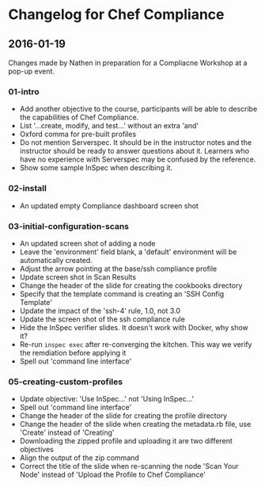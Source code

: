 # Changelog for Chef Compliance

## 2016-01-19

Changes made by Nathen in preparation for a Compliacne Workshop at a pop-up event.

### 01-intro

* Add another objective to the course, participants will be able to describe the capabilities of Chef Compliance.
* List '...create, modify, and test...' without an extra 'and'
* Oxford comma for pre-built profiles
* Do not mention Serverspec.  It should be in the instructor notes and the instructor should be ready to answer questions about it.  Learners who have no experience with Serverspec may be confused by the reference.
* Show some sample InSpec when describing it.

### 02-install

* An updated empty Compliance dashboard screen shot

### 03-initial-configuration-scans

* An updated screen shot of adding a node
* Leave the 'environment' field blank, a 'default' environment will be automatically created.
* Adjust the arrow pointing at the base/ssh compliance profile
* Update screen shot in Scan Results
* Change the header of the slide for creating the cookbooks directory
* Specify that the template command is creating an 'SSH Config Template'
* Update the impact of the 'ssh-4' rule, 1.0, not 3.0
* Update the screen shot of the ssh compliance rule
* Hide the InSpec verifier slides.  It doesn't work with Docker, why show it?
* Re-run `inspec exec` after re-converging the kitchen.  This way we verify the remdiation before applying it
* Spell out 'command line interface'

### 05-creating-custom-profiles

* Update objective:  'Use InSpec...' not 'Using InSpec...'
* Spell out 'command line interface'
* Change the header of the slide for creating the profile directory
* Change the header of the slide when creating the metadata.rb file, use 'Create' instead of 'Creating'
* Downloading the zipped profile and uploading it are two different objectives
* Align the output of the zip command
* Correct the title of the slide when re-scanning the node 'Scan Your Node' instead of 'Upload the Profile to Chef Compliance'
